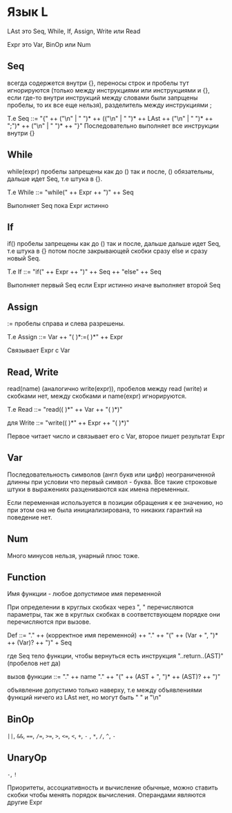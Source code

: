# Язык L

LAst это Seq, While, If, Assign, Write или Read

Expr это Var, BinOp или Num

## Seq

всегда содержется внутри {}, переносы строк и пробелы тут игнорируются (только между инструкциями или инструкциями и {}, если где-то внутри инструкций между словами были запрщены пробелы, то их все еще нельзя), разделитель между инструкциями ;

Т.е Seq ::= "{" ++ ("\n" | " ")* ++ (("\n" | " ")* ++ LAst ++ ("\n" | " ")* ++ ";")* ++ ("\n" | " ")* ++ "}"
Последовательно выполняет все инструкции внутри {}

## While

while(expr) пробелы запрещены как до () так и после, () обязательны, дальше идет Seq, т.е штука в {}.

Т.е While ::= "while(" ++ Expr ++ ")" ++ Seq

Выполняет Seq пока Expr истинно

## If

if() пробелы запрещены как до () так и после, дальше дальше идет Seq, т.е штука в {} потом после закрывающей скобки сразу else и сразу новый Seq.

Т.е If ::= "if(" ++ Expr ++ ")" ++ Seq ++ "else" ++ Seq

Выполняет первый Seq если Expr истинно иначе выполняет второй Seq

## Assign

:= пробелы справа и слева разрешены.

Т.е Assign ::= Var ++ "( )\*:=( )\*" ++ Expr

Связывает Expr с Var

## Read, Write

read(name) (аналогично write(expr)), пробелов между read (write) и скобками нет, между скобками и name(expr) игнорируются.

Т.е Read ::= "read(( )\*" ++ Var ++ "( )\*)"

для Write ::= "write(( )\*" ++ Expr ++ "( )\*)"

Первое читает число и связывает его с Var, второе пишет результат Expr

## Var

Последовательность символов (англ букв или цифр) неограниченной длинны при условии что первый символ - буква.
Все такие строковые штуки в выражениях разцениваются как имена переменных.

Если переменная используется в позиции обращения к ее значению, но при этом она не была инициализирована, то никаких гарантий на поведение нет.

## Num

Много минусов нельзя, унарный плюс тоже.

## Function

Имя функции - любое допустимое имя переменной

При определении в круглых скобках через ", " перечисляются параметры, так же в круглых скобках в соответствующем порядке они перечисляются при вызове.

Def ::= "." ++ (корректное имя переменной) ++ "." ++ "(" ++ (Var + ", ")* ++ (Var)? ++ ")" + Seq

где Seq тело функции, чтобы вернуться есть инструкция "..return..(AST)" (пробелов нет да)

вызов функции ::= "." ++ name "." ++ "(" ++ (AST + ", ")* ++ (AST)? ++ ")"

объявление допустимо только наверху, т.е между объявлениями функций ничего из LAst нет, но могут быть " " и "\n" 

## BinOp
`||`, `&&`, `==`, `/=`, `>=`, `>`, `<=`, `<`, `+`, `-` , `*`,  `/`, `^`, `-`
## UnaryOp
`-`, `!`

Приоритеты, ассоциативность и вычисление обычные, можно ставить скобки чтобы менять порядок вычисления.
Операндами являются другие Expr
